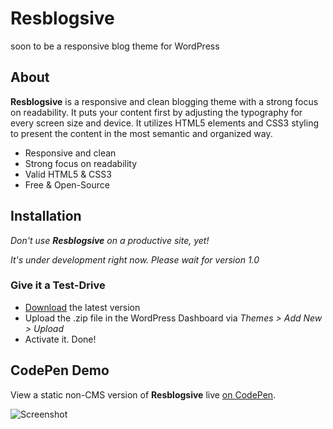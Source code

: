 # Resblogsive

soon to be a responsive blog theme for WordPress

## About

**Resblogsive** is a responsive and clean blogging theme with a strong focus on readability. It puts your content first by adjusting the typography for every screen size and device. It utilizes HTML5 elements and CSS3 styling to present  the content in the most semantic and organized way.

- Responsive and clean
- Strong focus on readability
- Valid HTML5 & CSS3
- Free & Open-Source

## Installation

*Don't use __Resblogsive__ on a productive site, yet!*

*It's under development right now. Please wait for version 1.0*

### Give it a Test-Drive

- [Download](https://github.com/reimersjan/resblogsive/releases) the latest version
- Upload the .zip file in the WordPress Dashboard via *Themes > Add New > Upload*
- Activate it. Done! 

## CodePen Demo

View a static non-CMS version of **Resblogsive** live [on CodePen](http://codepen.io/janreimers/pen/gzctw).

![Screenshot](http://f.cl.ly/items/1V1p1s2Y1X2J252V3L0t/Bildschirmfoto%202013-08-30%20um%2009.11.48.png)
